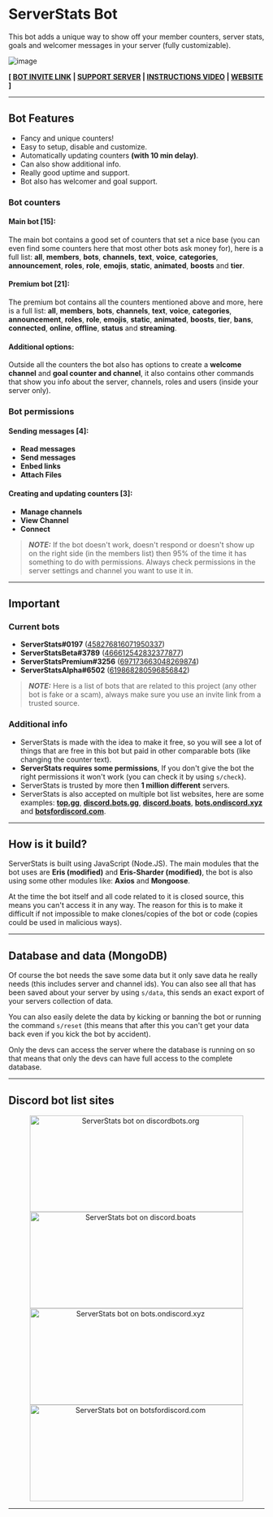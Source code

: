 # ServerStats Bot
This bot adds a unique way to show off your member counters, server stats, goals and welcomer messages in your server (fully customizable).

![image](https://cdn.discordapp.com/attachments/709359536258940950/709359618303983697/Naamloos.png)

**[ [BOT INVITE LINK](https://discord.com/oauth2/authorize?client_id=458276816071950337&permissions=1100816&response_type=code&redirect_uri=https%3A%2F%2Fserverstatsbot.com%2Fsetup&scope=bot) | [SUPPORT SERVER](https://discordapp.com/invite/vE8qKNV) | [INSTRUCTIONS VIDEO](https://vimeo.com/316592316/b7bd1ea09b) | [WEBSITE](https://serverstatsbot.com) ]**

---

## Bot Features
* Fancy and unique counters!
* Easy to setup, disable and customize.
* Automatically updating counters **(with 10 min delay)**.
* Can also show additional info.
* Really good uptime and support.
* Bot also has welcomer and goal support.

### Bot counters
#### Main bot [15]:
The main bot contains a good set of counters that set a nice base (you can even find some counters here that most other bots ask money for), here is a full list: **all**, **members**, **bots**, **channels**, **text**, **voice**, **categories**, **announcement**, **roles**, **role**, **emojis**, **static**, **animated**, **boosts** and **tier**.

#### Premium bot [21]:
The premium bot contains all the counters mentioned above and more, here is a full list: **all**, **members**, **bots**, **channels**, **text**, **voice**, **categories**, **announcement**, **roles**, **role**, **emojis**, **static**, **animated**, **boosts**, **tier**, **bans**, **connected**, **online**, **offline**, **status** and **streaming**.

#### Additional options:
Outside all the counters the bot also has options to create a **welcome channel** and **goal counter and channel**, it also contains other commands that show you info about the server, channels, roles and users (inside your server only).

### Bot permissions
#### Sending messages [4]:
* **Read messages**
* **Send messages**
* **Enbed links**
* **Attach Files**

#### Creating and updating counters [3]:
* **Manage channels**
* **View Channel**
* **Connect**

>***NOTE:*** If the bot doesn't work, doesn't respond or doesn't show up on the right side (in the members list) then 95% of the time it has something to do with permissions. Always check permissions in the server settings and channel you want to use it in.

---

## Important
### Current bots
* **ServerStats#0197** ([458276816071950337](https://discord.com/oauth2/authorize?client_id=458276816071950337&permissions=1100816&response_type=code&redirect_uri=https%3A%2F%2Fserverstatsbot.com%2Fsetup&scope=bot))
* **ServerStatsBeta#3789** ([466612542832377877](https://discord.com/oauth2/authorize?client_id=466612542832377877&permissions=1100816&response_type=code&redirect_uri=https%3A%2F%2Fserverstatsbot.com%2Fsetup&scope=bot))
* **ServerStatsPremium#3256** ([697173663048269874](https://discord.com/oauth2/authorize?client_id=697173663048269874&permissions=1100828&response_type=code&redirect_uri=https%3A%2F%2Fserverstatsbot.com%2Fsetup&scope=bot))
* **ServerStatsAlpha#6502** ([619868280596856842](https://discord.com/oauth2/authorize?client_id=619868280596856842&permissions=1100828&response_type=code&redirect_uri=https%3A%2F%2Fserverstatsbot.com%2Fsetup&scope=bot))

>***NOTE:*** Here is a list of bots that are related to this project (any other bot is fake or a scam), always make sure you use an invite link from a trusted source.

### Additional info
* ServerStats is made with the idea to make it free, so you will see a lot of things that are free in this bot but paid in other comparable bots (like changing the counter text).
* **ServerStats requires some permissions**, If you don't give the bot the right permissions it won't work (you can check it by using `s/check`).
* ServerStats is trusted by more then **1 million different** servers.
* ServerStats is also accepted on multiple bot list websites, here are some examples: **[top.gg](https://top.gg/bot/458276816071950337)**, **[discord.bots.gg](https://discord.bots.gg/bots/458276816071950337)**, **[discord.boats](https://discord.boats/bot/458276816071950337)**, **[bots.ondiscord.xyz](https://bots.ondiscord.xyz/bots/458276816071950337)** and **[botsfordiscord.com](https://botsfordiscord.com/bot/458276816071950337)**.

---

## How is it build?
ServerStats is built using JavaScript (Node.JS). The main modules that the bot uses are **Eris (modified)** and **Eris-Sharder (modified)**, the bot is also using some other modules like: **Axios** and **Mongoose**.

At the time the bot itself and all code related to it is closed source, this means you can't access it in any way.
The reason for this is to make it difficult if not impossible to make clones/copies of the bot or code (copies could be used in malicious ways).

---

## Database and data (MongoDB)
Of course the bot needs the save some data but it only save data he really needs (this includes server and channel ids).
You can also see all that has been saved about your server by using `s/data`, this sends an exact export of your servers collection of data.

You can also easily delete the data by kicking or banning the bot or running the command `s/reset` (this means that after this you can't get your data back even if you kick the bot by accident).

Only the devs can access the server where the database is running on so that means that only the devs can have full access to the complete database.

---

## Discord bot list sites
<center>
<a href="https://discordbots.org/bot/458276816071950337" >
  <img src="https://discordbots.org/api/widget/458276816071950337.svg"
       	width="420" 
	height="190" 
       	alt="ServerStats bot on discordbots.org">
</a>
<a href="https://discord.boats/bot/458276816071950337" >
   <img src="https://discord.boats/api/widget/458276816071950337"
	width="420" 
	height="190" 
	alt="ServerStats bot on discord.boats">
</a>

<br>

<a href="https://bots.ondiscord.xyz/bots/458276816071950337">
   <img src="https://bots.ondiscord.xyz/bots/458276816071950337/embed"
	width="420" 
	height="190" 
	alt="ServerStats bot on bots.ondiscord.xyz">
</a>
<a href="https://botsfordiscord.com/bots/458276816071950337" >
   <img src="https://botsfordiscord.com/api/bot/458276816071950337/widget"
	width="420" 
	height="190" 
	alt="ServerStats bot on botsfordiscord.com">
</a>
</center>

---
